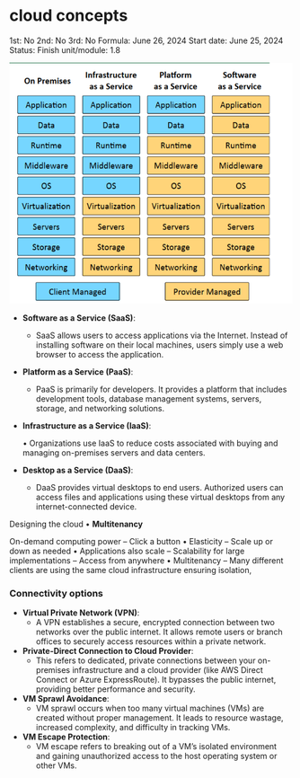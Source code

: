 # cloud concepts

1st: No
2nd: No
3rd: No
Formula: June 26, 2024
Start date: June 25, 2024
Status: Finish
unit/module: 1.8

![Untitled](cloud%20concepts%20cc3d813c3d64491bbe99f4ee1d4fa0cb/Untitled.png)

- **Software as a Service (SaaS)**:
    - SaaS allows users to access applications via the Internet. Instead of installing software on their local machines, users simply use a web browser to access the application.
- **Platform as a Service (PaaS)**:
    - PaaS is primarily for developers. It provides a platform that includes development tools, database management systems, servers, storage, and networking solutions.
- **Infrastructure as a Service (IaaS)**:
    
    • Organizations use IaaS to reduce costs associated with buying and managing on-premises servers and data centers.
    
- **Desktop as a Service (DaaS)**:
    - DaaS provides virtual desktops to end users. Authorized users can access files and applications using these virtual desktops from any internet-connected device.

Designing the cloud
• **Multitenancy** 

On-demand computing power
– Click a button
• Elasticity
– Scale up or down as needed
• Applications also scale
– Scalability for large implementations
– Access from anywhere
• Multitenancy
– Many different clients are using the same cloud
infrastructure ensuring isolation, 

### Connectivity options

- **Virtual Private Network (VPN)**:
    - A VPN establishes a secure, encrypted connection between two networks over the public internet. It allows remote users or branch offices to securely access resources within a private network.
- **Private-Direct Connection to Cloud Provider**:
    - This refers to dedicated, private connections between your on-premises infrastructure and a cloud provider (like AWS Direct Connect or Azure ExpressRoute). It bypasses the public internet, providing better performance and security.
- **VM Sprawl Avoidance**:
    - VM sprawl occurs when too many virtual machines (VMs) are created without proper management. It leads to resource wastage, increased complexity, and difficulty in tracking VMs.
- **VM Escape Protection**:
    - VM escape refers to breaking out of a VM’s isolated environment and gaining unauthorized access to the host operating system or other VMs.